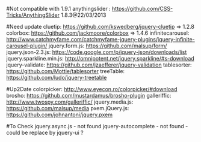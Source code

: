 #Not compatible with 1.9.1
anythingslider : https://github.com/CSS-Tricks/AnythingSlider 1.8.3@22/03/2013

#Need update
cluetip: https://github.com/kswedberg/jquery-cluetip => 1.2.8
colorbox: https://github.com/jackmoore/colorbox => 1.4.6
infinitecarousel: http://www.catchmyfame.com/catchmyfame-jquery-plugins/jquery-infinite-carousel-plugin/
jquery.form.js: https://github.com/malsup/form/
jquery.json-2.3.js: https://code.google.com/p/jquery-json/downloads/list
jquery.sparkline.min.js: http://omnipotent.net/jquery.sparkline/#s-download
jquery-validate: https://github.com/jzaefferer/jquery-validation
tablesorter: https://github.com/Mottie/tablesorter
treeTable: https://github.com/ludo/jquery-treetable

#Up2Date
colorpicker: http://www.eyecon.ro/colorpicker/#download
brosho: https://github.com/mustardamus/brosho-plugin
galleriffic: http://www.twospy.com/galleriffic/
jquery.media.js: https://github.com/malsup/media
pxem.jQuery.js: https://github.com/johnantoni/jquery.pxem

#To Check
jquery.async.js - not found
jquery-autocomplete - not found - could be replace by jquery-ui ?
